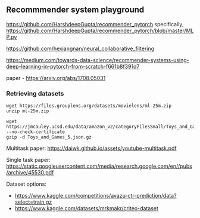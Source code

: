 ## Recommmender system playground

https://github.com/HarshdeepGupta/recommender_pytorch
specifically, https://github.com/HarshdeepGupta/recommender_pytorch/blob/master/MLP.py

https://github.com/hexiangnan/neural_collaborative_filtering

https://medium.com/towards-data-science/recommender-systems-using-deep-learning-in-pytorch-from-scratch-f661b8f391d7

paper - https://arxiv.org/abs/1708.05031

### Retrieving datasets

```
wget https://files.grouplens.org/datasets/movielens/ml-25m.zip
unzip ml-25m.zip
```

```
wget https://jmcauley.ucsd.edu/data/amazon_v2/categoryFilesSmall/Toys_and_Games_5.json.gz --no-check-certificate
gzip -d Toys_and_Games_5.json.gz
```

Multitask paper:
https://daiwk.github.io/assets/youtube-multitask.pdf

Single task paper:
https://static.googleusercontent.com/media/research.google.com/en//pubs/archive/45530.pdf

Dataset options:
- https://www.kaggle.com/competitions/avazu-ctr-prediction/data?select=train.gz
- https://www.kaggle.com/datasets/mrkmakr/criteo-dataset